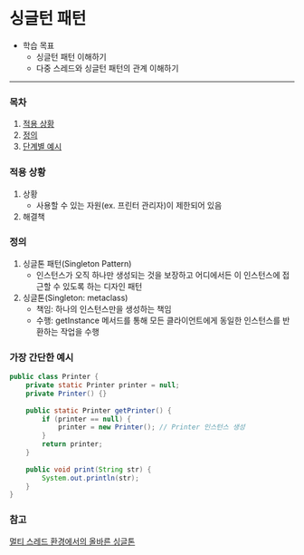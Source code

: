 싱글턴 패턴
========
+ 학습 목표
	+ 싱글턴 패턴 이해하기
	+ 다중 스레드와 싱글턴 패턴의 관계 이해하기
- - - - -

### 목차
1. [적용 상황](#적용-상황)
2. [정의](#정의)
3. [단계별 예시](#단계별-예시)

### 적용 상황
1. 상황
	* 사용할 수 있는 자원(ex. 프린터 관리자)이 제한되어 있음
2. 해결책

### 정의
1. 싱글톤 패턴(Singleton Pattern)
	* 인스턴스가 오직 하나만 생성되는 것을 보장하고 어디에서든 이 인스턴스에 접근할 수 있도록 하는 디자인 패턴
2. 싱글톤(Singleton: metaclass)
	* 책임: 하나의 인스턴스만을 생성하는 책임
	* 수행: getInstance 메서드를 통해 모든 클라이언트에게 동일한 인스턴스를 반환하는 작업을 수행

### 가장 간단한 예시
```java
public class Printer {
	private static Printer printer = null;
	private Printer() {}
	
	public static Printer getPrinter() {
		if (printer == null) {
			printer = new Printer(); // Printer 인스턴스 생성
		}
		return printer;
	}
	
	public void print(String str) {
		System.out.println(str);
	}
}
```
  
### 참고
[멀티 스레드 환경에서의 올바른 싱글톤](https://medium.com/@joongwon/multi-thread-%ED%99%98%EA%B2%BD%EC%97%90%EC%84%9C%EC%9D%98-%EC%98%AC%EB%B0%94%EB%A5%B8-singleton-578d9511fd42)